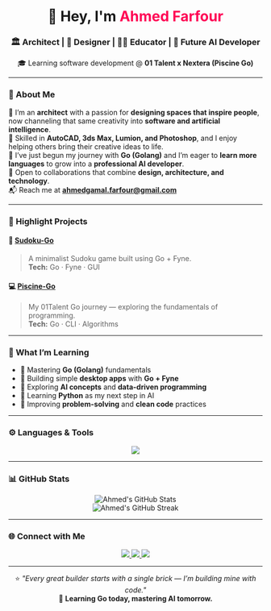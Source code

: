 <h1 align="center">👋 Hey, I'm <span style="color:#ff0055;">Ahmed Farfour</span></h1>

<h3 align="center">🏛️ Architect | 🎨 Designer | 👨‍🏫 Educator | 🤖 Future AI Developer</h3>

<p align="center">
  🎓 Learning software development @ <strong>01 Talent x Nextera (Piscine Go)</strong>  
</p>

---

### 🧭 About Me  

💫 I’m an **architect** with a passion for **designing spaces that inspire people**, now channeling that same creativity into **software and artificial intelligence**.  
🧱 Skilled in **AutoCAD, 3ds Max, Lumion, and Photoshop**, and I enjoy helping others bring their creative ideas to life.  
🚀 I’ve just begun my journey with **Go (Golang)** and I’m eager to **learn more languages** to grow into a **professional AI developer**.  
🤝 Open to collaborations that combine **design, architecture, and technology**.  
📬 Reach me at **ahmedgamal.farfour@gmail.com**

---

### 🧩 Highlight Projects  

#### 🧠 [Sudoku-Go](https://github.com/AhmedFarfour/sudoku-go)  
> A minimalist Sudoku game built using Go + Fyne.  
> **Tech:** Go · Fyne · GUI  

#### 💻 [Piscine-Go](https://github.com/AhmedFarfour/piscine-go)  
> My 01Talent Go journey — exploring the fundamentals of programming.  
> **Tech:** Go · CLI · Algorithms  

---

### 🌱 What I’m Learning  

- 📘 Mastering **Go (Golang)** fundamentals  
- 🧩 Building simple **desktop apps** with **Go + Fyne**  
- 🤖 Exploring **AI concepts** and **data-driven programming**  
- 🐍 Learning **Python** as my next step in AI  
- 🧠 Improving **problem-solving** and **clean code** practices  

---

### ⚙️ Languages & Tools  

<p align="center">
  <img src="https://skillicons.dev/icons?i=go,python,git,github,autocad,ps,figma,blender,vscode" />
</p>

---

### 📊 GitHub Stats  

<p align="center">
  <img src="https://github-readme-stats.vercel.app/api?username=AhmedFarfour&show_icons=true&theme=tokyonight" alt="Ahmed's GitHub Stats" />
  <br/>
  <img src="https://github-readme-streak-stats.herokuapp.com/?user=AhmedFarfour&theme=tokyonight" alt="Ahmed's GitHub Streak" />
</p>

---

### 🌐 Connect with Me  

<p align="center">
  <a href="mailto:ahmedgamal.farfour@gmail.com">
    <img src="https://img.shields.io/badge/Email-D14836?style=for-the-badge&logo=gmail&logoColor=white">
  </a>
  <a href="https://www.linkedin.com/in/ahmedfarfour">
    <img src="https://img.shields.io/badge/LinkedIn-0077B5?style=for-the-badge&logo=linkedin&logoColor=white">
  </a>
  <a href="https://github.com/AhmedFarfour">
    <img src="https://img.shields.io/badge/GitHub-181717?style=for-the-badge&logo=github&logoColor=white">
  </a>
</p>

---

<p align="center">
  ⭐ <em>"Every great builder starts with a single brick — I’m building mine with code."</em>  
  <br/>  
  🧩 <strong>Learning Go today, mastering AI tomorrow.</strong>
</p>
